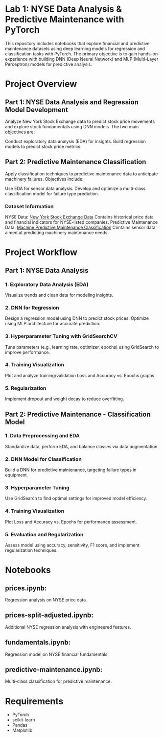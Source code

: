 # Lab 1: NYSE Data Analysis & Predictive Maintenance with PyTorch
This repository includes notebooks that explore financial and predictive maintenance datasets using deep learning models for regression and classification tasks with PyTorch. The primary objective is to gain hands-on experience with building DNN (Deep Neural Network) and MLP (Multi-Layer Perceptron) models for predictive analysis.
# Project Overview
## Part 1: NYSE Data Analysis and Regression Model Development
Analyze New York Stock Exchange data to predict stock price movements and explore stock fundamentals using DNN models. The two main objectives are:

Conduct exploratory data analysis (EDA) for insights.
Build regression models to predict stock price metrics.
## Part 2: Predictive Maintenance Classification
Apply classification techniques to predictive maintenance data to anticipate machinery failures. Objectives include:

Use EDA for sensor data analysis.
Develop and optimize a multi-class classification model for failure type prediction.
### Dataset Information
NYSE Data: [New York Stock Exchange Data](https://www.kaggle.com/datasets/dgawlik/nyse)
Contains historical price data and financial indicators for NYSE-listed companies.
Predictive Maintenance Data: [ Machine Predictive Maintenance Classification](https://www.kaggle.com/datasets/shivamb/machine-predictive-maintenance-classification)
Contains sensor data aimed at predicting machinery maintenance needs.
# Project Workflow
## Part 1: NYSE Data Analysis
### 1. Exploratory Data Analysis (EDA)
Visualize trends and clean data for modeling insights.
### 2. DNN for Regression
Design a regression model using DNN to predict stock prices.
Optimize using MLP architecture for accurate prediction.
### 3. Hyperparameter Tuning with GridSearchCV
Tune parameters (e.g., learning rate, optimizer, epochs) using GridSearch to improve performance.
### 4. Training Visualization
Plot and analyze training/validation Loss and Accuracy vs. Epochs graphs.
### 5. Regularization
Implement dropout and weight decay to reduce overfitting.
## Part 2: Predictive Maintenance - Classification Model


### 1. Data Preprocessing and EDA
Standardize data, perform EDA, and balance classes via data augmentation.
### 2. DNN Model for Classification
Build a DNN for predictive maintenance, targeting failure types in equipment.
### 3. Hyperparameter Tuning
Use GridSearch to find optimal settings for improved model efficiency.
### 4. Training Visualization
Plot Loss and Accuracy vs. Epochs for performance assessment.
### 5. Evaluation and Regularization
Assess model using accuracy, sensitivity, F1 score, and implement regularization techniques.

# Notebooks

## prices.ipynb:
 Regression analysis on NYSE price data.
## prices-split-adjusted.ipynb:
Additional NYSE regression analysis with engineered features.
## fundamentals.ipynb:
 Regression model on NYSE financial fundamentals.
## predictive-maintenance.ipynb: 
Multi-class classification for predictive maintenance.

# Requirements
  - PyTorch
  - scikit-learn
  - Pandas
  - Matplotlib

